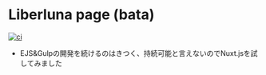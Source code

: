 # Liberluna page (bata)
[![ci](https://github.com/Liberluna/page/actions/workflows/ci.yml/badge.svg?branch=main)](https://github.com/Liberluna/page/actions/workflows/ci.yml)

- EJS&Gulpの開発を続けるのはきつく、持続可能と言えないのでNuxt.jsを試してみました
